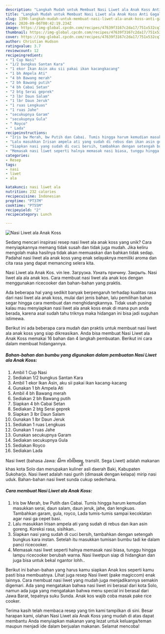 ```yaml
---
description: "Langkah Mudah untuk Membuat Nasi Liwet ala Anak Koss Anti Gagal"
title: "Langkah Mudah untuk Membuat Nasi Liwet ala Anak Koss Anti Gagal"
slug: 1390-langkah-mudah-untuk-membuat-nasi-liwet-ala-anak-koss-anti-gagal
date: 2020-09-06T00:42:19.234Z
image: https://img-global.cpcdn.com/recipes/47639f3167c2da17/751x532cq70/nasi-liwet-ala-anak-koss-foto-resep-utama.jpg
thumbnail: https://img-global.cpcdn.com/recipes/47639f3167c2da17/751x532cq70/nasi-liwet-ala-anak-koss-foto-resep-utama.jpg
cover: https://img-global.cpcdn.com/recipes/47639f3167c2da17/751x532cq70/nasi-liwet-ala-anak-koss-foto-resep-utama.jpg
author: Christian Hudson
ratingvalue: 3.7
reviewcount: 12
recipeingredient:
- "1 Cup Nasi"
- "1/2 bungkus Santan Kara"
- "1 ekor Ikan Asin aku sii pakai ikan kacangkacang"
- "1 bh Ampela Ati"
- "4 bh Bawang merah"
- "2 bh Bawang putih"
- "4 bh Cabai Setan"
- "2 btg Serai geprek"
- "3 lbr Daun Salam"
- "1 lbr Daun Jeruk"
- "1 ruas Lengkuas"
- "1 ruas Jahe"
- "secukupnya Garam"
- "secukupnya Gula"
- " Royco"
- " Lada"
recipeinstructions:
- "Iris bw Merah, bw Putih dan Cabai. Tumis hingga harum kemudian masukkan serai, daun salam, daun jeruk, jahe, dan lengkuas. Tambahkan garam, gula, royco, Lada tumis-tumis sampai kecoklatan agar nasi ga cepet basi."
- "Lalu masukkan Irisan ampela ati yang sudah di rebus dan ikan asin goreng. Koreksi rasa, sisihkan.."
- "Siapkan nasi yang sudah di cuci bersih, tambahkan dengan setengah bungkus kara instan. Setelah itu masukkan tumisan bumbu tadi ke dalam panci ricecooker."
- "Memasak nasi liwet seperti halnya memasak nasi biasa, tunggu hingga lampu ricecooker berubah warna. Nasi liwetpun siap di hidangkan dan juga bisa untuk bekal ngantor lohh.."
categories:
- Resep
tags:
- nasi
- liwet
- ala

katakunci: nasi liwet ala 
nutrition: 232 calories
recipecuisine: Indonesian
preptime: "PT37M"
cooktime: "PT55M"
recipeyield: "2"
recipecategory: Lunch

---
```



![Nasi Liwet ala Anak Koss](https://img-global.cpcdn.com/recipes/47639f3167c2da17/751x532cq70/nasi-liwet-ala-anak-koss-foto-resep-utama.jpg)

Sedang mencari inspirasi resep nasi liwet ala anak koss yang unik? Cara menyiapkannya memang tidak susah dan tidak juga mudah. Jika keliru mengolah maka hasilnya tidak akan memuaskan dan bahkan tidak sedap. Padahal nasi liwet ala anak koss yang enak selayaknya memiliki aroma dan cita rasa yang dapat memancing selera kita.

Nasi Liwet ala Anak Kos. vin lee. Загрузка. Узнать причину. Закрыть. Nasi liwet ala ala anak kos. Cara membuat nasi liwet ala anak kos dengan menggunakan ricecooker dan bahan-bahan yang praktis.

Ada beberapa hal yang sedikit banyak berpengaruh terhadap kualitas rasa dari nasi liwet ala anak koss, mulai dari jenis bahan, lalu pemilihan bahan segar hingga cara membuat dan menghidangkannya. Tidak usah pusing kalau mau menyiapkan nasi liwet ala anak koss enak di mana pun anda berada, karena asal sudah tahu triknya maka hidangan ini bisa jadi suguhan istimewa.


Berikut ini ada beberapa cara mudah dan praktis untuk membuat nasi liwet ala anak koss yang siap dikreasikan. Anda bisa membuat Nasi Liwet ala Anak Koss memakai 16 bahan dan 4 langkah pembuatan. Berikut ini cara dalam membuat hidangannya.

<!--inarticleads1-->

##### Bahan-bahan dan bumbu yang digunakan dalam pembuatan Nasi Liwet ala Anak Koss:

1. Ambil 1 Cup Nasi
1. Sediakan 1/2 bungkus Santan Kara
1. Ambil 1 ekor Ikan Asin, aku sii pakai ikan kacang-kacang
1. Gunakan 1 bh Ampela Ati
1. Ambil 4 bh Bawang merah
1. Sediakan 2 bh Bawang putih
1. Siapkan 4 bh Cabai Setan
1. Sediakan 2 btg Serai geprek
1. Siapkan 3 lbr Daun Salam
1. Gunakan 1 lbr Daun Jeruk
1. Sediakan 1 ruas Lengkuas
1. Gunakan 1 ruas Jahe
1. Gunakan secukupnya Garam
1. Sediakan secukupnya Gula
1. Sediakan  Royco
1. Sediakan  Lada


Nasi liwet (bahasa Jawa: ꦱꦼꦒ ꦭꦶꦮꦼꦠ꧀, translit. Sega Liwet) adalah makanan khas kota Solo dan merupakan kuliner asli daerah Baki, Kabupaten Sukoharjo. Nasi liwet adalah nasi gurih (dimasak dengan kelapa) mirip nasi uduk. Bahan-bahan nasi liwet sunda cukup sederhana. 

<!--inarticleads2-->

##### Cara membuat Nasi Liwet ala Anak Koss:

1. Iris bw Merah, bw Putih dan Cabai. Tumis hingga harum kemudian masukkan serai, daun salam, daun jeruk, jahe, dan lengkuas. Tambahkan garam, gula, royco, Lada tumis-tumis sampai kecoklatan agar nasi ga cepet basi.
1. Lalu masukkan Irisan ampela ati yang sudah di rebus dan ikan asin goreng. Koreksi rasa, sisihkan..
1. Siapkan nasi yang sudah di cuci bersih, tambahkan dengan setengah bungkus kara instan. Setelah itu masukkan tumisan bumbu tadi ke dalam panci ricecooker.
1. Memasak nasi liwet seperti halnya memasak nasi biasa, tunggu hingga lampu ricecooker berubah warna. Nasi liwetpun siap di hidangkan dan juga bisa untuk bekal ngantor lohh..


Berikut ini bahan-bahan yang harus kamu siapkan Anak kos seperti kamu pasti bisa membuatnya. Lihat juga resep Nasi liwet (pake magiccom) enak lainnya. Cara membuat nasi liwet yang mudah juga menjadikannya semakin digemari. Ada yang mengatakan bahwa nasi liwet ini berasal dari kota Solo, namun ada juga yang mengatakan bahwa menu special ini berasal dari Jawa Barat, tepatnya suku Sunda. Anak kos wajib coba masak pake rice cooker. 

Terima kasih telah membaca resep yang tim kami tampilkan di sini. Besar harapan kami, olahan Nasi Liwet ala Anak Koss yang mudah di atas dapat membantu Anda menyiapkan makanan yang lezat untuk keluarga/teman maupun menjadi ide dalam berjualan makanan. Selamat mencoba!
